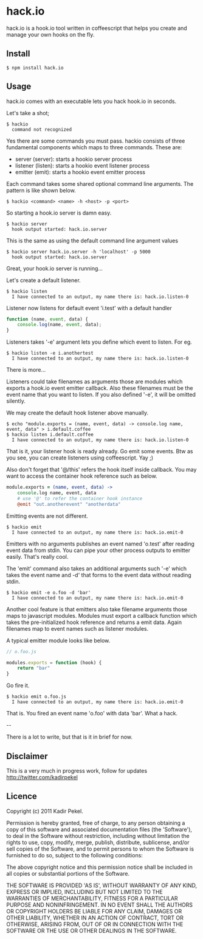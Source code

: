 hack.io
=======
hack.io is a hook.io tool written in coffeescript that helps you create and manage
your own hooks on the fly.

Install
-------
```
$ npm install hack.io
```

Usage
-----
hack.io comes with an executable lets you hack hook.io in seconds.

Let's take a shot;

```
$ hackio
  command not recognized
```

Yes there are some commands you must pass. hackio consists of three fundamental components which maps
to three commands. These are:

 * server (server): starts a hookio server process
 * listener (listen): starts a hookio event listener process
 * emitter (emit): starts a hookio event emitter process

Each command takes some shared optional command line arguments. The pattern is like shown below.

```
$ hackio <command> <name> -h <host> -p <port>
```

So starting a hook.io server is damn easy.

```
$ hackio server
  hook output started: hack.io.server
```

This is the same as using the default command line argument values

```
$ hackio server hack.io.server -h 'localhost' -p 5000
  hook output started: hack.io.server
```

Great, your hook.io server is running...

Let's create a default listener. 

```
$ hackio listen
  I have connected to an output, my name there is: hack.io.listen-0
```

Listener now listens for default event 'i.test' with a default handler

``` javascript
function (name, event, data) {
	console.log(name, event, data);
}
```

Listeners takes '-e' argument lets you define which event to listen. For eg.

```
$ hackio listen -e i.anothertest
  I have connected to an output, my name there is: hack.io.listen-0
```


There is more...

Listeners could take filenames as arguments those are modules which exports a hook.io event emitter
callback. Also these filenames must be the event name that you want to listen. If you also defined '-e',
it will be omitted silently.

We may create the default hook listener above manually.

```
$ echo "module.exports = (name, event, data) -> console.log name, event, data" > i.default.coffee
$ hackio listen i.default.coffee
  I have connected to an output, my name there is: hack.io.listen-0
```

That is it, your listener hook is ready already. Go emit some events.
Btw as you see, you can create listeners using coffeescript. Yay ;)

Also don't forget that '@/this' refers the hook itself inside callback. You may want to access the container hook
reference such as below.

``` coffeescript
module.exports = (name, event, data) ->
	console.log name, event, data
	# use '@' to refer the container hook instance
	@emit "out.anotherevent" "anotherdata"
```

Emitting events are not different. 

```
$ hackio emit
  I have connected to an output, my name there is: hack.io.emit-0
```

Emitters with no arguments publishes an event named 'o.test' after reading event data from stdin.
You can pipe your other process outputs to emitter easily. That's really cool.

The 'emit' command also takes an additional arguments such '-e' which takes the event name and -d' that forms to
the event data without reading stdin.

```
$ hackio emit -e o.foo -d 'bar'
  I have connected to an output, my name there is: hack.io.emit-0
```

Another cool feature is that emitters also take filename arguments those maps to javascript modules. Modules must
export a callback function which takes the pre-initialized hook reference and returns a emit data. Again filenames
map to event names such as listener modules.

 A typical emitter module looks like below.

``` javascript
// o.foo.js

modules.exports = function (hook) {
	return "bar"
}
```

Go fire it.
```
$ hackio emit o.foo.js
  I have connected to an output, my name there is: hack.io.emit-0
```

That is. You fired an event name 'o.foo' with data 'bar'. What a hack.

--

There is a lot to write, but that is it in brief for now.

Disclaimer
----------
This is a very much in progress work, follow for updates <http://twitter.com/kadirpekel>

Licence
-------
Copyright (c) 2011 Kadir Pekel.

Permission is hereby granted, free of charge, to any person obtaining a copy of
this software and associated documentation files (the 'Software'), to deal in
the Software without restriction, including without limitation the rights to
use, copy, modify, merge, publish, distribute, sublicense, and/or sell copies of
the Software, and to permit persons to whom the Software is furnished to do so,
subject to the following conditions:

The above copyright notice and this permission notice shall be included in all
copies or substantial portions of the Software.

THE SOFTWARE IS PROVIDED 'AS IS', WITHOUT WARRANTY OF ANY KIND, EXPRESS OR
IMPLIED, INCLUDING BUT NOT LIMITED TO THE WARRANTIES OF MERCHANTABILITY, FITNESS
FOR A PARTICULAR PURPOSE AND NONINFRINGEMENT. IN NO EVENT SHALL THE AUTHORS OR
COPYRIGHT HOLDERS BE LIABLE FOR ANY CLAIM, DAMAGES OR OTHER LIABILITY, WHETHER
IN AN ACTION OF CONTRACT, TORT OR OTHERWISE, ARISING FROM, OUT OF OR IN
CONNECTION WITH THE SOFTWARE OR THE USE OR OTHER DEALINGS IN THE SOFTWARE.